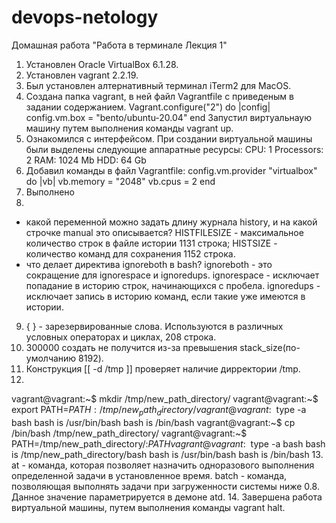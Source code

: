# devops-netology
Домашная работа "Работа в терминале Лекция 1"

1. Установлен Oracle VirtualBox 6.1.28.
2. Установлен vagrant 2.2.19.
3. Был установлен алтернативный терминал iTerm2 для MacOS.
4. Создана папка vagrant, в ней файл Vagrantfile с приведеным в задании содержанием.
 Vagrant.configure("2") do |config|
 	config.vm.box = "bento/ubuntu-20.04"
 end
Запустил виртуальнаую машину путем выполнения команды vagrant up.
5. Ознакомился с интерфейсом. При создании виртуальной машины были выделены следующие аппаратные ресурсы:
CPU: 1
Processors: 2
RAM: 1024 Mb
HDD: 64 Gb
6. Добавил команды в файл Vagrantfile:
config.vm.provider "virtualbox" do |vb|
 vb.memory = "2048"
 vb.cpus = 2
end
7. Выполнено
8. 
- какой переменной можно задать длину журнала history, и на какой строчке manual это описывается? 
HISTFILESIZE - максимальное количество строк в файле истории 1131 строка;
HISTSIZE - количество команд для сохранения 1152 строка.
- что делает директива ignoreboth в bash?
ignoreboth - это сокращение для ignorespace и ignoredups.
ignorespace - исключает попадание в историю строк, начинающихся с пробела.
ignoredups - исключает запись в историю команд, если такие уже имеются в истории.
9. { } - зарезервированные слова. Используются в различных условных операторах и циклах, 208 строка.
10. 300000 создать не получится из-за превышения stack_size(по-умолчанию 8192).
11. Конструкция [[ -d /tmp ]] проверяет наличие дирректории /tmp.
12. 
vagrant@vagrant:~$ mkdir /tmp/new_path_directory/
vagrant@vagrant:~$ export PATH=$PATH:/tmp/new_path_directory/
vagrant@vagrant:~$ type -a bash
bash is /usr/bin/bash
bash is /bin/bash
vagrant@vagrant:~$ cp /bin/bash /tmp/new_path_directory/
vagrant@vagrant:~$ PATH=/tmp/new_path_directory/:$PATH
vagrant@vagrant:~$ type -a bash
bash is /tmp/new_path_directory/bash
bash is /usr/bin/bash
bash is /bin/bash
13. at - команда, которая позволяет назначить одноразового выполнения определенной задачи в установленное время.
batch - команда, позволяющая выполнять задачи при загруженности системы ниже 0.8. Данное значение параметрируется в демоне atd.
14. Завершена работа виртуальной машины, путем выполнения команды vagrant halt.
